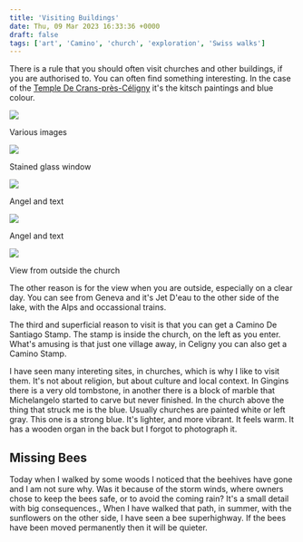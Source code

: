 ```yaml
---
title: 'Visiting Buildings'
date: Thu, 09 Mar 2023 16:33:36 +0000
draft: false
tags: ['art', 'Camino', 'church', 'exploration', 'Swiss walks']
---
```


There is a rule that you should often visit churches and other buildings, if you are authorised to. You can often find something interesting. In the case of the [Temple De Crans-près-Céligny](https://www.google.com/search?q=Crans%20church&rlz=1C5CHFA_enCH896CH898&oq=Crans+church&aqs=chrome..69i57.3310j0j4&sourceid=chrome&ie=UTF-8&tbs=lf:1,lf_ui:2&tbm=lcl&sxsrf=AJOqlzVjVBt9bcW5sM29TDrPbmrpr0D87Q:1678378040659&rflfq=1&num=10&rldimm=15335395378297257621&lqi=CgxDcmFucyBjaHVyY2hIieKV5IargIAIWhwQABABGAAYASIMY3JhbnMgY2h1cmNoKgQIAxABkgERcHJvdGVzdGFudF9jaHVyY2iqAQ4QASoKIgZjaHVyY2goAA&ved=2ahUKEwiR4KW3nc_9AhXjQuUKHUeIC6YQvS56BAgJEAE&sa=X&rlst=f#rlfi=hd:;si:15335395378297257621,l,CgxDcmFucyBjaHVyY2hIieKV5IargIAIWhwQABABGAAYASIMY3JhbnMgY2h1cmNoKgQIAxABkgERcHJvdGVzdGFudF9jaHVyY2iqAQ4QASoKIgZjaHVyY2goAA;mv:[[46.748259999999995,7.6901319],[45.9171721,5.0730974]]) it's the kitsch paintings and blue colour.

[![](https://www.main-vision.com/richard/blog/wp-content/uploads/2023/03/img_3047-1024x768.jpg)](https://www.main-vision.com/richard/blog/wp-content/uploads/2023/03/img_3047-scaled.jpg)

Various images

[![](https://www.main-vision.com/richard/blog/wp-content/uploads/2023/03/img_3046-1024x768.jpg)](https://www.main-vision.com/richard/blog/wp-content/uploads/2023/03/img_3046-scaled.jpg)

Stained glass window

[![](https://www.main-vision.com/richard/blog/wp-content/uploads/2023/03/img_3048-1024x768.jpg)](https://www.main-vision.com/richard/blog/wp-content/uploads/2023/03/img_3048-scaled.jpg)

Angel and text

[![](https://www.main-vision.com/richard/blog/wp-content/uploads/2023/03/img_3049-1024x768.jpg)](https://www.main-vision.com/richard/blog/wp-content/uploads/2023/03/img_3049-scaled.jpg)

Angel and text

[![](https://www.main-vision.com/richard/blog/wp-content/uploads/2023/03/img_3036-1024x768.jpg)](https://www.main-vision.com/richard/blog/wp-content/uploads/2023/03/img_3036-scaled.jpg)

View from outside the church

The other reason is for the view when you are outside, especially on a clear day. You can see from Geneva and it's Jet D'eau to the other side of the lake, with the Alps and occassional trains.

The third and superficial reason to visit is that you can get a Camino De Santiago Stamp. The stamp is inside the church, on the left as you enter. What's amusing is that just one village away, in Celigny you can also get a Camino Stamp.

I have seen many intereting sites, in churches, which is why I like to visit them. It's not about religion, but about culture and local context. In Gingins there is a very old tombstone, in another there is a block of marble that Michelangelo started to carve but never finished. In the church above the thing that struck me is the blue. Usually churches are painted white or left gray. This one is a strong blue. It's lighter, and more vibrant. It feels warm. It has a wooden organ in the back but I forgot to photograph it.

Missing Bees
------------

Today when I walked by some woods I noticed that the beehives have gone and I am not sure why. Was it because of the storm winds, where owners chose to keep the bees safe, or to avoid the coming rain? It's a small detail with big consequences., When I have walked that path, in summer, with the sunflowers on the other side, I have seen a bee superhighway. If the bees have been moved permanently then it will be quieter.